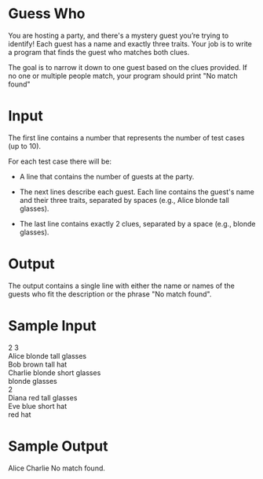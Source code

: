 # Guess Who

You are hosting a party, and there's a mystery guest you’re trying to identify! Each guest has a name and exactly three traits. Your job is to write a program that finds the guest who matches both clues.

The goal is to narrow it down to one guest based on the clues provided. If no one or multiple people match, your program should print "No match found"


# Input

The first line contains a number that represents the number of test cases (up to 10).

For each test case there will be:

 - A line that contains the number of guests at the party.

 - The next lines describe each guest. Each line contains the guest's name and their three traits, separated by spaces (e.g., Alice blonde tall glasses).

 - The last line contains exactly 2 clues, separated by a space (e.g., blonde glasses).

# Output

The output contains a single line with either the name or names of the guests who fit the description or the phrase "No match found".

# Sample Input

2
3  
Alice blonde tall glasses  
Bob brown tall hat  
Charlie blonde short glasses  
blonde glasses  
2  
Diana red tall glasses  
Eve blue short hat  
red hat  

# Sample Output

Alice  Charlie
No match found.  
